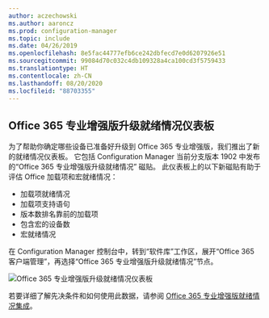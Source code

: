 ```yaml
---
author: aczechowski
ms.author: aaroncz
ms.prod: configuration-manager
ms.topic: include
ms.date: 04/26/2019
ms.openlocfilehash: 8e5fac44777efb6ce242dbfecd7e0d6207926e51
ms.sourcegitcommit: 99084d70c032c4db109328a4ca100cd3f5759433
ms.translationtype: HT
ms.contentlocale: zh-CN
ms.lasthandoff: 08/20/2020
ms.locfileid: "88703355"
---
```

## <a name="office-365-proplus-upgrade-readiness-dashboard"></a><a name="bkmk_o365"></a> Office 365 专业增强版升级就绪情况仪表板

<!--4021125-->
为了帮助你确定哪些设备已准备好升级到 Office 365 专业增强版，我们推出了新的就绪情况仪表板。 它包括 Configuration Manager 当前分支版本 1902 中发布的“Office 365 专业增强版升级就绪情况”  磁贴。 此仪表板上的以下新磁贴有助于评估 Office 加载项和宏就绪情况：

- 加载项就绪情况
- 加载项支持语句
- 版本数排名靠前的加载项
- 包含宏的设备数
- 宏就绪情况

在 Configuration Manager 控制台中，转到“软件库”工作区，展开“Office 365 客户端管理”，再选择“Office 365 专业增强版升级就绪情况”节点。

![Office 365 专业增强版升级就绪情况仪表板](../../media/4021125-o365-dashboard.png)

若要详细了解先决条件和如何使用此数据，请参阅 [Office 365 专业增强版就绪情况集成](/sccm/sum/deploy-use/office-365-dashboard#bkmk_o365_readiness)。